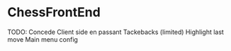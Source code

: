 # ChessFrontEnd

TODO:
Concede
Client side en passant
Tackebacks (limited)
Highlight last move
Main menu config